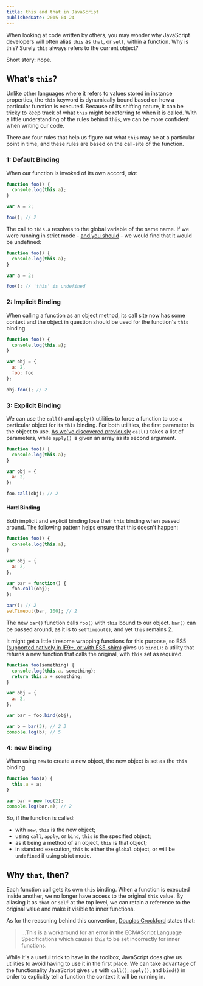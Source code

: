 ```yaml
---
title: this and that in JavaScript
publishedDate: 2015-04-24
---
```


<p class="lead">When looking at code written by others, you may wonder why JavaScript developers will often alias <code>this</code> as <code>that</code>, or <code>self</code>, within a function. Why is this? Surely <code>this</code> always refers to the current object?</p><p class="lead">Short story: nope.</p>

## What's `this`?

 Unlike other languages where it refers to values stored in instance properties, the `this` keyword is dynamically bound based on how a particular function is executed. Because of its shifting nature, it can be tricky to keep track of what `this` might be referring to when it is called. With a little understanding of the rules behind `this`, we can be more confident when writing our code.

There are four rules that help us figure out what `this` may be at a particular point in time, and these rules are based on the call-site of the function.

### 1: Default Binding
When our function is invoked of its own accord, _ala_:

```js
function foo() {
  console.log(this.a);
}

var a = 2;

foo(); // 2
```

The call to `this.a` resolves to the global variable of the same name. If  we were running in strict mode - [and you should](http://www.nczonline.net/blog/2012/03/13/its-time-to-start-using-javascript-strict-mode/) - we would find that it would be undefined:

```js
function foo() {
  console.log(this.a);
}

var a = 2;

foo(); // 'this' is undefined
```

### 2: Implicit Binding
When calling a function as an object method, its call site now has some context and the object in question should be used for the function's `this` binding.

```js
function foo() {
  console.log(this.a);
}

var obj = {
  a: 2,
  foo: foo
};

obj.foo(); // 2
```


### 3: Explicit Binding
We can use the `call()` and `apply()` utilities to force a function to use a particular object for its `this` binding. For both utilities, the first parameter is the object to use. [As we've discovered previously](/2014/01/05/call-and-apply) `call()` takes a list of parameters, while `apply()` is given an array as its second argument.

```js
function foo() {
  console.log(this.a);
}

var obj = {
  a: 2,
};

foo.call(obj); // 2
```


#### Hard Binding
Both implicit and explicit binding lose their `this` binding when passed around. The following pattern helps ensure that this doesn't happen:

```js
function foo() {
  console.log(this.a);
}

var obj = {
  a: 2,
};

var bar = function() {
  foo.call(obj);
};

bar(); // 2
setTimeout(bar, 100); // 2
```

The new `bar()` function calls `foo()` with `this` bound to our object. `bar()` can be passed around, as it is to `setTimeout()`, and yet `this` remains 2.

It might get a little tiresome wrapping functions for this purpose, so ES5 ([supported natively in IE9+, or with ES5-shim](https://kangax.github.io/compat-table/es5/)) gives us `bind()`: a utility that returns a new function that calls the original, with `this` set as required.

```js
function foo(something) {
  console.log(this.a, something);
  return this.a + something;
}

var obj = {
  a: 2,
};

var bar = foo.bind(obj);

var b = bar(3); // 2 3
console.log(b); // 5
```

### 4: new Binding
When using `new` to create a new object, the new object is set as the `this` binding.

```js
function foo(a) {
  this.a = a;
}

var bar = new foo(2);
console.log(bar.a); // 2
```

So, if the function is called:

- with `new`, `this` is the new object;
- using `call`, `apply`, or `bind`, `this` is the specified object;
- as it being a method of an object, `this` is that object;
- in standard execution, `this` is either the `global` object, or will be `undefined` if using strict mode.

## Why `that`, then?

<!-- So why use `that`? We know that JavaScript has lexical scope, and new scopes are only created when a function is called.  -->

Each function call gets its own `this` binding. When a function is executed inside another, we no longer have access to the original `this` value. By aliasing it as `that` or `self` at the top level, we can retain a reference to the original value and make it visible to inner functions.

As for the reasoning behind this convention, [Douglas Crockford](http://www.crockford.com/javascript/private.html) states that:

> ...This is a workaround for an error in the ECMAScript Language Specifications which causes `this` to be set incorrectly for inner functions.

While it's a useful trick to have in the toolbox, JavaScript does give us utilities to avoid having to use it in the first place. We can take advantage of the functionality JavaScript gives us with `call()`, `apply()`, and `bind()` in order to explicitly tell a function the context it will be running in.
